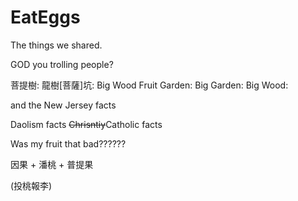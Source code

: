 # EatEggs

The things we shared.

GOD you trolling people?

菩提樹: 
龍樹[菩薩]坑:
Big Wood
Fruit Garden:
Big Garden:
Big Wood:

and the New Jersey facts

Daolism facts
~~Chrisntiy~~Catholic facts

Was my fruit that bad??????

因果 + 潘桃 + 普提果

(投桃報李)
